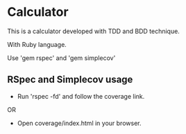 # Calculator
This is a calculator developed with TDD and BDD technique.

With Ruby language.

Use 'gem rspec' and 'gem simplecov'

## RSpec and Simplecov usage

+ Run 'rspec -fd' and follow the coverage link.

OR

+ Open coverage/index.html in your browser.